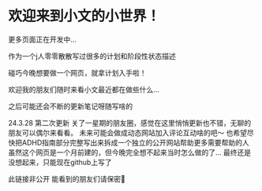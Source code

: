 # 欢迎来到小文的小世界！

更多页面正在开发中...

作为一个j人零零散散写过很多的计划和阶段性状态描述

碰巧今晚想要做一个网页，就拿计划入手啦！

欢迎我的朋友们随时来看小文最近都在做些什么...

之后可能还会不断的更新笔记呀随写啥的

24.3.28 第二次更新 
关了一星期的朋友圈，感觉在这里悄悄更新也不错，无聊的朋友可以偶尔来看看。
未来可能会做成动态网站加入评论互动啥的吧～ 
也希望尽快把ADHD指南部分完整写出来拆成一个独立的公开网站帮助更多需要帮助的人
虽然这个网页是一个月前建的，但今晚完全想不起来当时怎么做的了...
最终还是没想起来，只能现在github上写了

此链接非公开 能看到的朋友们请保密🤫

